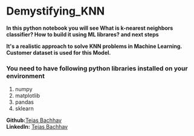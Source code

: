 # Demystifying_KNN
__In this python notebook you will see What is k-nearest neighbors classifier? How to build it using ML librares? and next steps__

__It's a realistic approach to solve KNN problems in Machine Learning.
Customer dataset is used for this Model.__

### You need to have following python libraries installed on your environment
<ol>
<li>numpy </li>
<li>matplotlib</li>
<li> pandas</li>
<li> sklearn </li>
</ol>

__Github:__<a href="https://www.github.com/tejas-2232" >Tejas Bachhav </a> <br>
__LinkedIn:__   <a href="https://www.linkedin.com/in/tejas-bachhav-576798168/" > Tejas Bachhav </a> 
